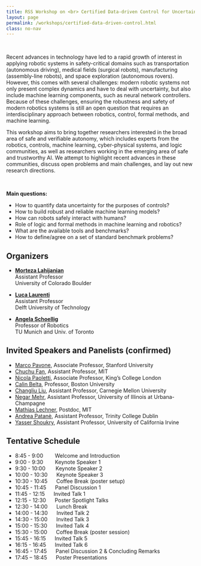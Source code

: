 ```yaml
---
title: RSS Workshop on <br> Certified Data-driven Control for Uncertain Robotic Systems
layout: page 
permalink: /workshops/certified-data-driven-control.html
class: no-nav
---
```


<br>
<!-- **Title:**  -->

<!-- **<span style="color:blue">Description</style>** -->

<!-- <span style="color:black"> -->
Recent advances in technology have led to a rapid growth of interest in applying robotic systems in safety-critical domains such as transportation (autonomous driving), medical fields (surgical robots), manufacturing (assembly-line robots), and space exploration (autonomous rovers). However, this comes with several challenges: modern robotic systems not only present complex dynamics and have to deal with uncertainty, but also include machine learning components, such as neural network controllers. Because of these challenges, ensuring the robustness and safety of modern robotics systems is still an open question that requires an interdisciplinary approach between robotics, control, formal methods, and machine learning.
 
This workshop aims to bring together researchers interested in the broad area of safe and verifiable autonomy, which includes experts from the robotics, controls, machine learning, cyber-physical systems, and logic communities, as well as researchers working in the emerging area of safe and trustworthy AI. We attempt to highlight recent advances in these communities, discuss open problems and main challenges, and lay out new research directions.


<br>


**Main questions:**

- How to quantify data uncertainty for the purposes of controls?
- How to build robust and reliable machine learning models?
- How can robots safely interact with humans?
- Role of logic and formal methods in machine learning and robotics?
- What are the available tools and benchmarks?
- How to define/agree on a set of standard benchmark problems?
<!-- - There is a need for standard benchmarks -->



<!-- **Orgainizers** -->
## Organizers

- **[Morteza Lahijanian](https://www.colorado.edu/aerospace/morteza-lahijanian)**<br>
Assistant Professor  <br>
University of Colorado Boulder  <br>
<!-- [morteza.lahijanian@colorado.edu](mailto:morteza.lahijanian@colorado.edu)<br> -->

- **[Luca Laurenti](https://www.tudelft.nl/en/staff/l.laurenti/)** <br>
Assistant Professor  <br>
Delft University of Technology  <br>
<!-- [l.laurenti@tudelft.nl](mailto:l.laurenti@tudelft.nl)  <br> -->

- **[Angela Schoellig](https://www.dynsyslab.org/prof-angela-schoellig/)** <br>
Professor of Robotics  <br>
TU Munich and Univ. of Toronto  <br>
<!-- [angela.schoellig@utoronto.ca](mailto:angela.schoellig@utoronto.ca) -->




<!-- **Invited Speakers and Panelists** -->
## Invited Speakers and Panelists (confirmed)

<!--  We have invited a number of experts on the topics of the workshop with various backgrounds.  In selecting the speakers, we focused on striking a good balance between the diversity in the areas of expertise, seniority, and gender.  ??? invitees have confirmed their attendance, ??? speakers have tentatively accepted the invitation, and we are yet to hear from a few others.  The list of the invited speakers is shown below.  Lastly, to ensure that the speakers focus on the topic, we plan to ask them to provide the title and abstract of their talks a few weeks in advance. -->


<!--  | Speaker** | **E-mail** | **Potential Topic** | 
 | -- | ------
 |Marco Pavone, Stanford University | pavone@stanford.edu | |
|Nicola Paoletti, King’s College London | nicola.paoletti@kcl.ac.uk | |
|Andrea Patanè, Trinity College Dublin | apatane@tcd.ie | |
| Calin Belta, Boston University | | |
| Mathias Lechner, MIT | mlechner@mit.edu | |
| Negar Mehr, University of Illinois at Urbana-Champagne | negar@illinois.edu || 
 -->

<!-- <br>

| **Confirmed Speakers (need to confirm if online or in-person)** | **Potential Topic** |
| -- | ------ | 
|Chuch Fan, MIT  | | 
|Changliu Liu, CMU | |  -->


- [Marco Pavone](https://profiles.stanford.edu/marco-pavone), Associate Professor, Stanford University 
- [Chuchu Fan](https://chuchu.mit.edu/), Assistant Professor, MIT
- [Nicola Paoletti](https://nicolapaoletti.com/), Associate Professor, King’s College London 
- [Calin Belta](https://sites.bu.edu/hyness/calin/), Professor, Boston University 
- [Changliu Liu](https://www.ri.cmu.edu/ri-faculty/changliu-liu/), Assistant Professor, Carnegie Mellon University
- [Negar Mehr](http://negar.web.illinois.edu/), Assistant Professor, University of Illinois at Urbana-Champagne
- [Mathias Lechner](https://mlech26l.github.io/pages/about/), Postdoc, MIT
- [Andrea Patanè](https://www.scss.tcd.ie/personnel/apatane), Assistant Professor, Trinity College Dublin 
- [Yasser Shoukry](https://rcpsl.eng.uci.edu/yshoukry/), Assistant Professor, University of California Irvine


## Tentative Schedule
<!-- **Tentative Schedule** -->

<!-- | **Time** |  -->
<!-- | -- | ------  -->
<!-- |8:45 - 9:00 | Welcome and Introduction | 
|9:00 - 9:30 | Keynote Speaker 1 | 
|9:30 - 10:00| Keynote Speaker 2 | 
|10:00 - 10:30|	Keynote Speaker 3 | 
|10:30 - 10:45|	Coffee Break (poster setup)| 
|10:45 - 11:45|	Panel Discussion 1 | 
|11:45 - 12:15| Invited Talk 1 | 
|12:15 - 12:30|	Poster Spotlight Talks | 
|12:30 - 14:00|	Lunch Break | 
|14:00 - 14:30|	Invited Talk 2 | 
|14:30 - 15:00|	Invited Talk 3 | 
|15:00 - 15:30|	Invited Talk 4 | 
|15:30 - 15:00|	Coffee Break (poster session) | 
|15:45 - 16:15|	Invited Talk 5 | 
|16:15 - 16:45|	Invited Talk 6 | 
|16:45 - 17:45|	Panel Discussion 2 & Concluding Remarks | 
|17:45 – 18:45|	Poster Presentations |  -->

- 8:45 - 9:00 &nbsp;&nbsp;&nbsp;&nbsp;&nbsp;&nbsp; Welcome and Introduction
- 9:00 - 9:30 &nbsp;&nbsp;&nbsp;&nbsp;&nbsp;&nbsp; Keynote Speaker 1 
- 9:30 - 10:00 &nbsp;&nbsp;&nbsp;&nbsp;&nbsp; Keynote Speaker 2 
- 10:00 - 10:30	&nbsp;&nbsp;&nbsp;&nbsp; Keynote Speaker 3
- 10:30 - 10:45	&nbsp;&nbsp;&nbsp;&nbsp; Coffee Break (poster setup)
- 10:45 - 11:45	&nbsp;&nbsp;&nbsp;&nbsp; Panel Discussion 1
- 11:45 - 12:15	&nbsp;&nbsp;&nbsp;&nbsp; Invited Talk 1
- 12:15 - 12:30	&nbsp;&nbsp;&nbsp;&nbsp; Poster Spotlight Talks
- 12:30 - 14:00	&nbsp;&nbsp;&nbsp;&nbsp; Lunch Break 
- 14:00 - 14:30	&nbsp;&nbsp;&nbsp;&nbsp; Invited Talk 2 
- 14:30 - 15:00	&nbsp;&nbsp;&nbsp;&nbsp; Invited Talk 3
- 15:00 - 15:30	&nbsp;&nbsp;&nbsp;&nbsp; Invited Talk 4
- 15:30 - 15:00	&nbsp;&nbsp;&nbsp;&nbsp; Coffee Break (poster session)
- 15:45 - 16:15	&nbsp;&nbsp;&nbsp;&nbsp; Invited Talk 5
- 16:15 - 16:45	&nbsp;&nbsp;&nbsp;&nbsp; Invited Talk 6
- 16:45 - 17:45	&nbsp;&nbsp;&nbsp;&nbsp; Panel Discussion 2 & Concluding Remarks
- 17:45 – 18:45	&nbsp;&nbsp;&nbsp;&nbsp; Poster Presentations
